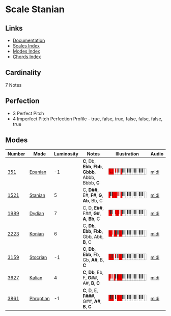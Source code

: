 # Scale Stanian

## Links

- [Documentation](README.md)
- [Scales Index](Scales.md)
- [Modes Index](Modes.md)
- [Chords Index](Chords.md)

## Cardinality

7 Notes

## Perfection

- 3 Perfect Pitch
- 4 Imperfect Pitch
Perfection Profile - true, false, true, false, false, false, true

## Modes

| Number | Mode | Luminosity | Notes | Illustration | Audio |
|--------|------|------------|-------|--------------|-------|
| [351](https://ianring.com/musictheory/scales/351) | [Epanian](ModeEpanian.md) | -1 | **C**, Db, **Ebb**, **Fbb**, **Gbbb**, Abbb, Bbbb, **C** | ![CNaturalEpanian](ModeCNaturalEpanian.png) | [midi](https://github.com/edipermadi/music/blob/main/docs/ModeCNaturalEpanian.mid?raw=true) | 
| [1521](https://ianring.com/musictheory/scales/1521) | [Stanian](ModeStanian.md) | 5 | C, **D##**, E#, **F#**, **G**, **Ab**, Bb, C | ![CNaturalStanian](ModeCNaturalStanian.png) | [midi](https://github.com/edipermadi/music/blob/main/docs/ModeCNaturalStanian.mid?raw=true) | 
| [1989](https://ianring.com/musictheory/scales/1989) | [Dydian](ModeDydian.md) | 7 | C, D, **E##**, F##, **G#**, **A**, **Bb**, C | ![CNaturalDydian](ModeCNaturalDydian.png) | [midi](https://github.com/edipermadi/music/blob/main/docs/ModeCNaturalDydian.mid?raw=true) | 
| [2223](https://ianring.com/musictheory/scales/2223) | [Konian](ModeKonian.md) | 6 | C, **Db**, **Ebb**, **Fbb**, Gbb, Abb, **B**, C | ![CNaturalKonian](ModeCNaturalKonian.png) | [midi](https://github.com/edipermadi/music/blob/main/docs/ModeCNaturalKonian.mid?raw=true) | 
| [3159](https://ianring.com/musictheory/scales/3159) | [Stocrian](ModeStocrian.md) | -1 | **C**, **Db**, **Ebb**, Fb, Gb, **A#**, B, **C** | ![CNaturalStocrian](ModeCNaturalStocrian.png) | [midi](https://github.com/edipermadi/music/blob/main/docs/ModeCNaturalStocrian.mid?raw=true) | 
| [3627](https://ianring.com/musictheory/scales/3627) | [Kalian](ModeKalian.md) | 4 | **C**, **Db**, Eb, F, **G##**, A#, **B**, **C** | ![CNaturalKalian](ModeCNaturalKalian.png) | [midi](https://github.com/edipermadi/music/blob/main/docs/ModeCNaturalKalian.mid?raw=true) | 
| [3861](https://ianring.com/musictheory/scales/3861) | [Phroptian](ModePhroptian.md) | -1 | **C**, D, E, **F###**, G##, **A#**, **B**, **C** | ![CNaturalPhroptian](ModeCNaturalPhroptian.png) | [midi](https://github.com/edipermadi/music/blob/main/docs/ModeCNaturalPhroptian.mid?raw=true) | 
